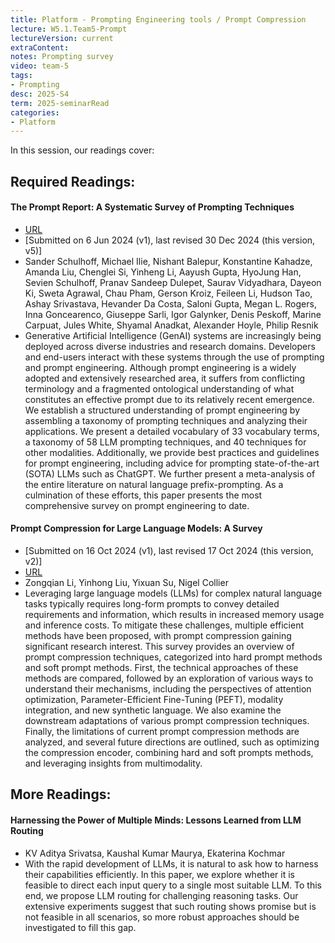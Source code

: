 ```yaml
---
title: Platform - Prompting Engineering tools / Prompt Compression 
lecture: W5.1.Team5-Prompt
lectureVersion: current 
extraContent: 
notes: Prompting survey 
video: team-5
tags:
- Prompting
desc: 2025-S4
term: 2025-seminarRead
categories:
- Platform
---
```



In this session, our readings cover: 

## Required Readings: 

#### The Prompt Report: A Systematic Survey of Prompting Techniques
+ [URL](https://arxiv.org/abs/2406.06608)
+ [Submitted on 6 Jun 2024 (v1), last revised 30 Dec 2024 (this version, v5)]
+ Sander Schulhoff, Michael Ilie, Nishant Balepur, Konstantine Kahadze, Amanda Liu, Chenglei Si, Yinheng Li, Aayush Gupta, HyoJung Han, Sevien Schulhoff, Pranav Sandeep Dulepet, Saurav Vidyadhara, Dayeon Ki, Sweta Agrawal, Chau Pham, Gerson Kroiz, Feileen Li, Hudson Tao, Ashay Srivastava, Hevander Da Costa, Saloni Gupta, Megan L. Rogers, Inna Goncearenco, Giuseppe Sarli, Igor Galynker, Denis Peskoff, Marine Carpuat, Jules White, Shyamal Anadkat, Alexander Hoyle, Philip Resnik
+ Generative Artificial Intelligence (GenAI) systems are increasingly being deployed across diverse industries and research domains. Developers and end-users interact with these systems through the use of prompting and prompt engineering. Although prompt engineering is a widely adopted and extensively researched area, it suffers from conflicting terminology and a fragmented ontological understanding of what constitutes an effective prompt due to its relatively recent emergence. We establish a structured understanding of prompt engineering by assembling a taxonomy of prompting techniques and analyzing their applications. We present a detailed vocabulary of 33 vocabulary terms, a taxonomy of 58 LLM prompting techniques, and 40 techniques for other modalities. Additionally, we provide best practices and guidelines for prompt engineering, including advice for prompting state-of-the-art (SOTA) LLMs such as ChatGPT. We further present a meta-analysis of the entire literature on natural language prefix-prompting. As a culmination of these efforts, this paper presents the most comprehensive survey on prompt engineering to date.




#### Prompt Compression for Large Language Models: A Survey
+ [Submitted on 16 Oct 2024 (v1), last revised 17 Oct 2024 (this version, v2)]
+ [URL](https://arxiv.org/abs/2410.12388)
+ Zongqian Li, Yinhong Liu, Yixuan Su, Nigel Collier
+ Leveraging large language models (LLMs) for complex natural language tasks typically requires long-form prompts to convey detailed requirements and information, which results in increased memory usage and inference costs. To mitigate these challenges, multiple efficient methods have been proposed, with prompt compression gaining significant research interest. This survey provides an overview of prompt compression techniques, categorized into hard prompt methods and soft prompt methods. First, the technical approaches of these methods are compared, followed by an exploration of various ways to understand their mechanisms, including the perspectives of attention optimization, Parameter-Efficient Fine-Tuning (PEFT), modality integration, and new synthetic language. We also examine the downstream adaptations of various prompt compression techniques. Finally, the limitations of current prompt compression methods are analyzed, and several future directions are outlined, such as optimizing the compression encoder, combining hard and soft prompts methods, and leveraging insights from multimodality.



## More Readings: 


#### Harnessing the Power of Multiple Minds: Lessons Learned from LLM Routing
+ KV Aditya Srivatsa, Kaushal Kumar Maurya, Ekaterina Kochmar
+ With the rapid development of LLMs, it is natural to ask how to harness their capabilities efficiently. In this paper, we explore whether it is feasible to direct each input query to a single most suitable LLM. To this end, we propose LLM routing for challenging reasoning tasks. Our extensive experiments suggest that such routing shows promise but is not feasible in all scenarios, so more robust approaches should be investigated to fill this gap.
